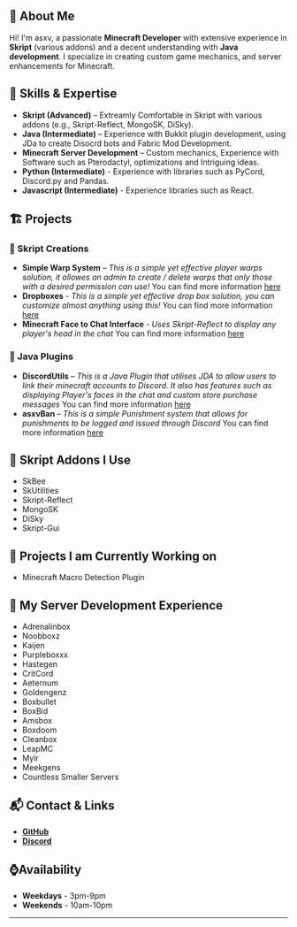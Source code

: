 ## 👋 About Me
Hi! I'm asxv, a passionate **Minecraft Developer** with extensive experience in **Skript** (various addons) and a decent understanding with **Java development**. I specialize in creating custom game mechanics, and server enhancements for Minecraft.

## 🔧 Skills & Expertise
- **Skript (Advanced)** – Extreamly Comfortable in Skript with various addons (e.g., Skript-Reflect, MongoSK, DiSky).
- **Java (Intermediate)** – Experience with Bukkit plugin development, using JDa to create Disocrd bots and Fabric Mod Development.
- **Minecraft Server Development** – Custom mechanics, Experience with Software such as Pterodactyl, optimizations and Intriguing ideas.
- **Python (Intermediate)** - Experience with libraries such as PyCord, Discord.py and Pandas.
- **Javascript (Intermediate)** - Experience libraries such as React.

## 🏗️ Projects
### **🔹 Skript Creations**
- **Simple Warp System** – *This is a simple yet effective player warps solution, it allowes an admin to create / delete warps that only those with a desired permission can use!* You can find more information [here](https://github.com/asxvas/Warp-System)
- **Dropboxes** - *This is a simple yet effective drop box solution, you can customize almost anything using this!* You can find more information [here](https://github.com/asxvas/dropBox)
- **Minecraft Face to Chat Interface** - *Uses Skript-Reflect to display any player's head in the chat* You can find more information [here](https://github.com/asxvas/faceSystem)

### 🔹 Java Plugins
- **DiscordUtils** – *This is a Java Plugin that utilises JDA to allow users to link their minecraft accounts to Discord. It also has features such as displaying Player's faces in the chat and custom store purchase messages* You can find more information [here](https://github.com/asxvas/DiscordUtils)
- **asxvBan** – *This is a simple Punishment system that allows for punishments to be logged and issued through Discord* You can find more information [here](https://github.com/asxvas/asxvBan)

## 📜 Skript Addons I Use
- SkBee
- SkUtilities
- Skript-Reflect
- MongoSK
- DiSky
- Skript-Gui

## 🧠 Projects I am Currently Working on
- Minecraft Macro Detection Plugin

## 🏢 My Server Development Experience
- Adrenalinbox
- Noobboxz
- Kaijen
- Purpleboxxx
- Hastegen
- CritCord
- Aeternum
- Goldengenz
- Boxbullet
- BoxBid
- Amsbox
- Boxdoom
- Cleanbox
- LeapMC
- Mylr
- Meekgens
- Countless Smaller Servers

## 📬 Contact & Links
- [**GitHub**](https://github.com/asxvas)
- [**Discord**](https://discordapp.com/users/829710373996986408)

## ⌚Availability
- **Weekdays** - 3pm-9pm
- **Weekends** - 10am-10pm
---
